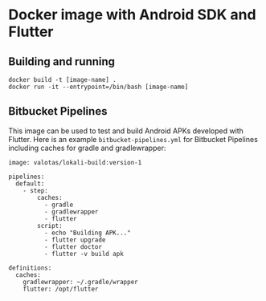 # Docker image with Android SDK and Flutter

## Building and running

```
docker build -t [image-name] .
docker run -it --entrypoint=/bin/bash [image-name]
```

## Bitbucket Pipelines

This image can be used to test and build Android APKs developed with Flutter. Here is an example `bitbucket-pipelines.yml` for Bitbucket Pipelines including caches for gradle and gradlewrapper:

```
image: valotas/lokali-build:version-1

pipelines:
  default:
    - step:
        caches:
          - gradle
          - gradlewrapper
          - flutter
        script:
          - echo "Building APK..."
          - flutter upgrade
          - flutter doctor
          - flutter -v build apk

definitions:
  caches:
    gradlewrapper: ~/.gradle/wrapper
    flutter: /opt/flutter
```
